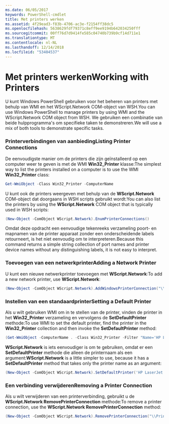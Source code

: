 ```yaml
---
ms.date: 06/05/2017
keywords: PowerShell-cmdlet
title: Met printers werken
ms.assetid: 4f29ead3-f83b-4706-ac3e-f2154ff38dc5
ms.openlocfilehash: 5638629fdf79371c8eff9ee9194b642034250fff
ms.sourcegitcommit: 00ff76d7d9414fe585c04740b739b9cf14d711e1
ms.translationtype: MT
ms.contentlocale: nl-NL
ms.lasthandoff: 12/14/2018
ms.locfileid: "53404537"
---
```

# <a name="working-with-printers"></a><span data-ttu-id="f2001-103">Met printers werken</span><span class="sxs-lookup"><span data-stu-id="f2001-103">Working with Printers</span></span>

<span data-ttu-id="f2001-104">U kunt Windows PowerShell gebruiken voor het beheren van printers met behulp van WMI en het WScript.Network COM-object van WSH.</span><span class="sxs-lookup"><span data-stu-id="f2001-104">You can use Windows PowerShell to manage printers by using WMI and the WScript.Network COM object from WSH.</span></span> <span data-ttu-id="f2001-105">We gebruiken een combinatie van beide hulpprogramma's om specifieke taken te demonstreren.</span><span class="sxs-lookup"><span data-stu-id="f2001-105">We will use a mix of both tools to demonstrate specific tasks.</span></span>

### <a name="listing-printer-connections"></a><span data-ttu-id="f2001-106">Printerverbindingen van aanbieding</span><span class="sxs-lookup"><span data-stu-id="f2001-106">Listing Printer Connections</span></span>

<span data-ttu-id="f2001-107">De eenvoudigste manier om de printers die zijn geïnstalleerd op een computer weer te geven is met de WMI **Win32_Printer** klasse:</span><span class="sxs-lookup"><span data-stu-id="f2001-107">The simplest way to list the printers installed on a computer is to use the WMI **Win32_Printer** class:</span></span>

```powershell
Get-WmiObject -Class Win32_Printer -ComputerName
```

<span data-ttu-id="f2001-108">U kunt ook de printers weergeven met behulp van de **WScript.Network** COM-object dat doorgaans in WSH scripts gebruikt wordt:</span><span class="sxs-lookup"><span data-stu-id="f2001-108">You can also list the printers by using the **WScript.Network** COM object that is typically used in WSH scripts:</span></span>

```powershell
(New-Object -ComObject WScript.Network).EnumPrinterConnections()
```

<span data-ttu-id="f2001-109">Omdat deze opdracht een eenvoudige tekenreeks verzameling poort- en mapnamen van de printer apparaat zonder een onderscheidende labels retourneert, is het niet eenvoudig om te interpreteren.</span><span class="sxs-lookup"><span data-stu-id="f2001-109">Because this command returns a simple string collection of port names and printer device names without any distinguishing labels, it is not easy to interpret.</span></span>

### <a name="adding-a-network-printer"></a><span data-ttu-id="f2001-110">Toevoegen van een netwerkprinter</span><span class="sxs-lookup"><span data-stu-id="f2001-110">Adding a Network Printer</span></span>

<span data-ttu-id="f2001-111">U kunt een nieuwe netwerkprinter toevoegen met **WScript.Network**:</span><span class="sxs-lookup"><span data-stu-id="f2001-111">To add a new network printer, use **WScript.Network**:</span></span>

```powershell
(New-Object -ComObject WScript.Network).AddWindowsPrinterConnection("\\Printserver01\Xerox5")
```

### <a name="setting-a-default-printer"></a><span data-ttu-id="f2001-112">Instellen van een standaardprinter</span><span class="sxs-lookup"><span data-stu-id="f2001-112">Setting a Default Printer</span></span>

<span data-ttu-id="f2001-113">Als u wilt gebruiken WMI om in te stellen van de printer, vinden de printer in het **Win32_Printer** verzameling en vervolgens de **SetDefaultPrinter** methode:</span><span class="sxs-lookup"><span data-stu-id="f2001-113">To use WMI to set the default printer, find the printer in the **Win32_Printer** collection and then invoke the **SetDefaultPrinter** method:</span></span>

```powershell
(Get-WmiObject -ComputerName . -Class Win32_Printer -Filter "Name='HP LaserJet 5Si'").SetDefaultPrinter()
```

<span data-ttu-id="f2001-114">**WScript.Network** is iets eenvoudiger is om te gebruiken, omdat er een **SetDefaultPrinter** methode die alleen de printernaam als een argument:</span><span class="sxs-lookup"><span data-stu-id="f2001-114">**WScript.Network** is a little simpler to use, because it has a **SetDefaultPrinter** method that takes only the printer name as an argument:</span></span>

```powershell
(New-Object -ComObject WScript.Network).SetDefaultPrinter('HP LaserJet 5Si')
```

### <a name="removing-a-printer-connection"></a><span data-ttu-id="f2001-115">Een verbinding verwijderen</span><span class="sxs-lookup"><span data-stu-id="f2001-115">Removing a Printer Connection</span></span>

<span data-ttu-id="f2001-116">Als u wilt verwijderen van een printerverbinding, gebruikt u de **WScript.Network RemovePrinterConnection** methode:</span><span class="sxs-lookup"><span data-stu-id="f2001-116">To remove a printer connection, use the **WScript.Network RemovePrinterConnection** method:</span></span>

```powershell
(New-Object -ComObject WScript.Network).RemovePrinterConnection("\\Printserver01\Xerox5")
```
